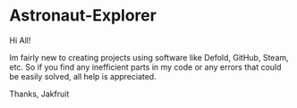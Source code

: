 # Astronaut-Explorer

Hi All!

Im fairly new to creating projects using software like Defold, GitHub, Steam, etc.
So if you find any inefficient parts in my code or any errors that could be easily solved, all help is appreciated.

Thanks,
Jakfruit
